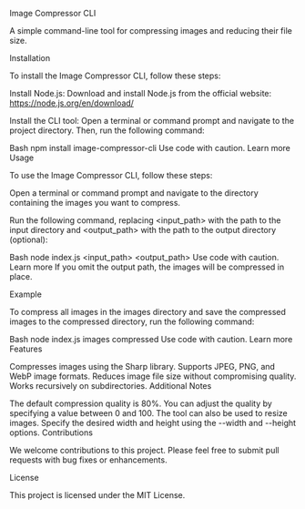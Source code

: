 
Image Compressor CLI

A simple command-line tool for compressing images and reducing their file size.

Installation

To install the Image Compressor CLI, follow these steps:

Install Node.js: Download and install Node.js from the official website: https://node.js.org/en/download/

Install the CLI tool: Open a terminal or command prompt and navigate to the project directory. Then, run the following command:

Bash
npm install image-compressor-cli
Use code with caution. Learn more
Usage

To use the Image Compressor CLI, follow these steps:

Open a terminal or command prompt and navigate to the directory containing the images you want to compress.

Run the following command, replacing <input_path> with the path to the input directory and <output_path> with the path to the output directory (optional):

Bash
node index.js <input_path> <output_path>
Use code with caution. Learn more
If you omit the output path, the images will be compressed in place.

Example

To compress all images in the images directory and save the compressed images to the compressed directory, run the following command:

Bash
node index.js images compressed
Use code with caution. Learn more
Features

Compresses images using the Sharp library.
Supports JPEG, PNG, and WebP image formats.
Reduces image file size without compromising quality.
Works recursively on subdirectories.
Additional Notes

The default compression quality is 80%. You can adjust the quality by specifying a value between 0 and 100.
The tool can also be used to resize images. Specify the desired width and height using the --width and --height options.
Contributions

We welcome contributions to this project. Please feel free to submit pull requests with bug fixes or enhancements.

License

This project is licensed under the MIT License.

